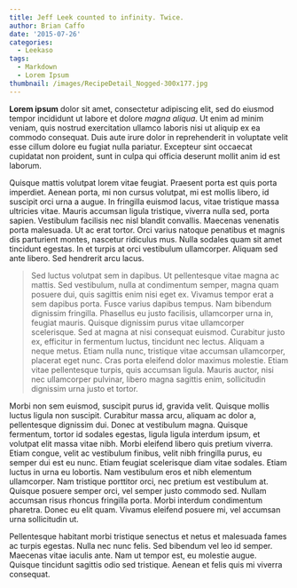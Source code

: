 ```yaml
---
title: Jeff Leek counted to infinity. Twice.
author: Brian Caffo
date: '2015-07-26'
categories:
  - Leekaso
tags:
  - Markdown
  - Lorem Ipsum
thumbnail: /images/RecipeDetail_Nogged-300x177.jpg
---
```


**Lorem ipsum** dolor sit amet, consectetur adipiscing elit, sed do eiusmod tempor incididunt ut labore et dolore _magna aliqua_. Ut enim ad minim veniam, quis nostrud exercitation ullamco laboris nisi ut aliquip ex ea commodo consequat. Duis aute irure dolor in reprehenderit in voluptate velit esse cillum dolore eu fugiat nulla pariatur. Excepteur sint occaecat cupidatat non proident, sunt in culpa qui officia deserunt mollit anim id est laborum.

Quisque mattis volutpat lorem vitae feugiat. Praesent porta est quis porta imperdiet. Aenean porta, mi non cursus volutpat, mi est mollis libero, id suscipit orci urna a augue. In fringilla euismod lacus, vitae tristique massa ultricies vitae. Mauris accumsan ligula tristique, viverra nulla sed, porta sapien. Vestibulum facilisis nec nisl blandit convallis. Maecenas venenatis porta malesuada. Ut ac erat tortor. Orci varius natoque penatibus et magnis dis parturient montes, nascetur ridiculus mus. Nulla sodales quam sit amet tincidunt egestas. In et turpis at orci vestibulum ullamcorper. Aliquam sed ante libero. Sed hendrerit arcu lacus.

> Sed luctus volutpat sem in dapibus. Ut pellentesque vitae magna ac mattis. Sed vestibulum, nulla at condimentum semper, magna quam posuere dui, quis sagittis enim nisi eget ex. Vivamus tempor erat a sem dapibus porta. Fusce varius dapibus tempus. Nam bibendum dignissim fringilla. Phasellus eu justo facilisis, ullamcorper urna in, feugiat mauris. Quisque dignissim purus vitae ullamcorper scelerisque. Sed at magna at nisi consequat euismod. Curabitur justo ex, efficitur in fermentum luctus, tincidunt nec lectus. Aliquam a neque metus. Etiam nulla nunc, tristique vitae accumsan ullamcorper, placerat eget nunc. Cras porta eleifend dolor maximus molestie. Etiam vitae pellentesque turpis, quis accumsan ligula. Mauris auctor, nisi nec ullamcorper pulvinar, libero magna sagittis enim, sollicitudin dignissim urna justo et tortor.

Morbi non sem euismod, suscipit purus id, gravida velit. Quisque mollis luctus ligula non suscipit. Curabitur massa arcu, aliquam ac dolor a, pellentesque dignissim dui. Donec at vestibulum magna. Quisque fermentum, tortor id sodales egestas, ligula ligula interdum ipsum, et volutpat elit massa vitae nibh. Morbi eleifend libero quis pretium viverra. Etiam congue, velit ac vestibulum finibus, velit nibh fringilla purus, eu semper dui est eu nunc. Etiam feugiat scelerisque diam vitae sodales. Etiam luctus in urna eu lobortis. Nam vestibulum eros et nibh elementum ullamcorper. Nam tristique porttitor orci, nec pretium est vestibulum at. Quisque posuere semper orci, vel semper justo commodo sed. Nullam accumsan risus rhoncus fringilla porta. Morbi interdum condimentum pharetra. Donec eu elit quam. Vivamus eleifend posuere mi, vel accumsan urna sollicitudin ut.

Pellentesque habitant morbi tristique senectus et netus et malesuada fames ac turpis egestas. Nulla nec nunc felis. Sed bibendum vel leo id semper. Maecenas vitae iaculis ante. Nam ut tempor est, eu molestie augue. Quisque tincidunt sagittis odio sed tristique. Aenean et felis quis mi viverra consequat.
